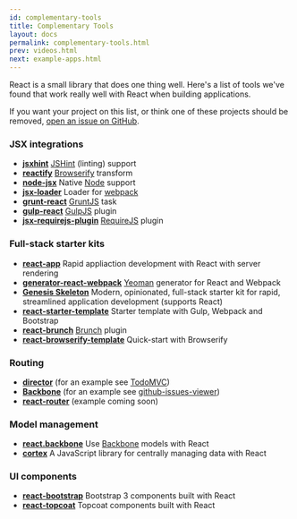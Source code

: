 ```yaml
---
id: complementary-tools
title: Complementary Tools
layout: docs
permalink: complementary-tools.html
prev: videos.html
next: example-apps.html
---
```


React is a small library that does one thing well. Here's a list of tools we've found that work really well with React when building applications.

If you want your project on this list, or think one of these projects should be removed, [open an issue on GitHub](https://github.com/facebook/react/issues/new).

### JSX integrations

  * **[jsxhint](https://npmjs.org/package/jsxhint)** [JSHint](http://jshint.com/) (linting) support
  * **[reactify](https://npmjs.org/package/reactify)** [Browserify](http://browserify.org/) transform
  * **[node-jsx](https://npmjs.org/package/node-jsx)** Native [Node](http://nodejs.org/) support
  * **[jsx-loader](https://npmjs.org/package/jsx-loader)** Loader for [webpack](http://webpack.github.io/)
  * **[grunt-react](https://npmjs.org/package/grunt-react)** [GruntJS](http://gruntjs.com/) task
  * **[gulp-react](https://npmjs.org/package/gulp-react)** [GulpJS](http://gulpjs.com/) plugin
  * **[jsx-requirejs-plugin](https://github.com/philix/jsx-requirejs-plugin)** [RequireJS](http://requirejs.org/) plugin

### Full-stack starter kits

  * **[react-app](https://github.com/andreypopp/react-app)** Rapid appliaction development with React with server rendering
  * **[generator-react-webpack](https://github.com/newtriks/generator-react-webpack)** [Yeoman](http://yeoman.io/) generator for React and Webpack
  * **[Genesis Skeleton](http://genesis-skeleton.com/)** Modern, opinionated, full-stack starter kit for rapid, streamlined application development (supports React)
  * **[react-starter-template](https://github.com/johnthethird/react-starter-template)** Starter template with Gulp, Webpack and Bootstrap
  * **[react-brunch](https://npmjs.org/package/react-brunch)** [Brunch](http://brunch.io/) plugin
  * **[react-browserify-template](https://github.com/petehunt/react-browserify-template)** Quick-start with Browserify

### Routing

  * **[director](https://github.com/flatiron/director)** (for an example see [TodoMVC](https://github.com/tastejs/todomvc/blob/gh-pages/architecture-examples/react/js/app.jsx#L29))
  * **[Backbone](https://backbonejs.org/)** (for an example see [github-issues-viewer](https://github.com/jaredly/github-issues-viewer))
  * **[react-router](https://github.com/jaredly/react-router)** (example coming soon)

### Model management

  * **[react.backbone](https://github.com/usepropeller/react.backbone)** Use [Backbone](http://backbonejs.org) models with React
  * **[cortex](https://github.com/mquan/cortex/)** A JavaScript library for centrally managing data with React

### UI components

  * **[react-bootstrap](https://github.com/stevoland/react-bootstrap)** Bootstrap 3 components built with React
  * **[react-topcoat](https://github.com/plaxdan/react-topcoat)** Topcoat components built with React

